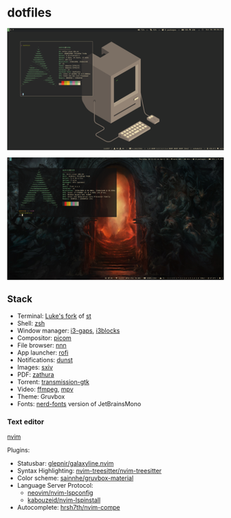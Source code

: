 # dotfiles

![dotfiles](/screenshot-t440p.png)

![dotfiles](/screenshot-t420.png)

## Stack

- Terminal: [Luke's fork](https://github.com/LukeSmithxyz/st) of [st](https://st.suckless.org)
- Shell: [zsh](https://www.zsh.org/)
- Window manager: [i3-gaps](https://github.com/Airblader/i3), [i3blocks](https://github.com/vivien/i3blocks)
- Compositor: [picom](https://wiki.archlinux.org/index.php/Picom)
- File browser: [nnn](https://wiki.archlinux.org/index.php/Nnn)
- App launcher: [rofi](https://wiki.archlinux.org/index.php/Rofi)
- Notifications: [dunst](https://wiki.archlinux.org/index.php/Dunst)
- Images: [sxiv](https://wiki.archlinux.org/index.php/Sxiv)
- PDF: [zathura](https://wiki.archlinux.org/index.php/Zathura)
- Torrent: [transmission-gtk](https://wiki.archlinux.org/index.php/Transmission)
- Video: [ffmpeg](https://wiki.archlinux.org/index.php/FFmpeg), [mpv](https://wiki.archlinux.org/index.php/Mpv)
- Theme: Gruvbox
- Fonts: [nerd-fonts](https://github.com/ryanoasis/nerd-fonts) version of JetBrainsMono

### Text editor

[nvim](https://wiki.archlinux.org/index.php/Neovim)

Plugins:

- Statusbar: [glepnir/galaxyline.nvim](https://github.com/glepnir/galaxyline.nvim)
- Syntax Highlighting: [nvim-treesitter/nvim-treesitter](https://github.com/nvim-treesitter/nvim-treesitter)
- Color scheme: [sainnhe/gruvbox-material](https://github.com/sainnhe/gruvbox-material)
- Language Server Protocol:
  - [neovim/nvim-lspconfig](https://github.com/neovim/nvim-lspconfig)
  - [kabouzeid/nvim-lspinstall](https://github.com/kabouzeid/nvim-lspinstall)
- Autocomplete: [hrsh7th/nvim-compe](https://github.com/hrsh7th/nvim-compe)
